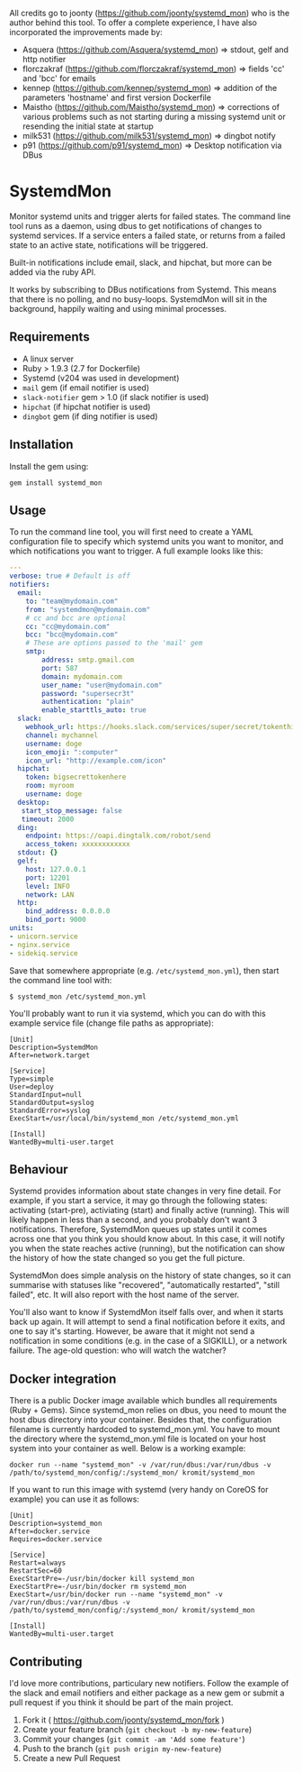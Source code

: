 All credits go to joonty (https://github.com/joonty/systemd_mon) who is the author behind this tool.
To offer a complete experience, I have also incorporated the improvements made by:
- Asquera (https://github.com/Asquera/systemd_mon) => stdout, gelf and http notifier
- florczakraf (https://github.com/florczakraf/systemd_mon) => fields 'cc' and 'bcc' for emails
- kennep (https://github.com/kennep/systemd_mon) => addition of the parameters 'hostname' and first version Dockerfile
- Maistho (https://github.com/Maistho/systemd_mon) => corrections of various problems such as not starting during a missing systemd unit or resending the initial state at startup
- milk531 (https://github.com/milk531/systemd_mon) => dingbot notify
- p91 (https://github.com/p91/systemd_mon) => Desktop notification via DBus

# SystemdMon

Monitor systemd units and trigger alerts for failed states. The command line tool runs as a daemon, using dbus to get notifications of changes to systemd services. If a service enters a failed state, or returns from a failed state to an active state, notifications will be triggered.

Built-in notifications include email, slack, and hipchat, but more can be added via the ruby API.

It works by subscribing to DBus notifications from Systemd. This means that there is no polling, and no busy-loops. SystemdMon will sit in the background, happily waiting and using minimal processes.

## Requirements

* A linux server
* Ruby > 1.9.3 (2.7 for Dockerfile)
* Systemd (v204 was used in development)
* `mail` gem (if email notifier is used)
* `slack-notifier` gem > 1.0 (if slack notifier is used)
* `hipchat` (if hipchat notifier is used)
* `dingbot` gem (if ding notifier is used)

## Installation

Install the gem using:

    gem install systemd_mon

## Usage

To run the command line tool, you will first need to create a YAML configuration file to specify which systemd units you want to monitor, and which notifications you want to trigger. A full example looks like this:

```yaml
---
verbose: true # Default is off
notifiers:
  email:
    to: "team@mydomain.com"
    from: "systemdmon@mydomain.com"
    # cc and bcc are optional
    cc: "cc@mydomain.com"
    bcc: "bcc@mydomain.com"
    # These are options passed to the 'mail' gem
    smtp:
        address: smtp.gmail.com
        port: 587
        domain: mydomain.com
        user_name: "user@mydomain.com"
        password: "supersecr3t"
        authentication: "plain"
        enable_starttls_auto: true
  slack:
    webhook_url: https://hooks.slack.com/services/super/secret/tokenthings
    channel: mychannel
    username: doge
    icon_emoji: ":computer"
    icon_url: "http://example.com/icon"
  hipchat:
    token: bigsecrettokenhere
    room: myroom
    username: doge
  desktop:
   start_stop_message: false
   timeout: 2000
  ding:
    endpoint: https://oapi.dingtalk.com/robot/send
    access_token: xxxxxxxxxxxx
  stdout: {}
  gelf:
    host: 127.0.0.1
    port: 12201
    level: INFO
    network: LAN
  http:
    bind_address: 0.0.0.0
    bind_port: 9000
units:
- unicorn.service
- nginx.service
- sidekiq.service
```

Save that somewhere appropriate (e.g. `/etc/systemd_mon.yml`), then start the command line tool with:

    $ systemd_mon /etc/systemd_mon.yml

You'll probably want to run it via systemd, which you can do with this example service file (change file paths as appropriate):

```
[Unit]
Description=SystemdMon
After=network.target

[Service]
Type=simple
User=deploy
StandardInput=null
StandardOutput=syslog
StandardError=syslog
ExecStart=/usr/local/bin/systemd_mon /etc/systemd_mon.yml

[Install]
WantedBy=multi-user.target
```

## Behaviour

Systemd provides information about state changes in very fine detail. For example, if you start a service, it may go through the following states: activating (start-pre), activiating (start) and finally active (running). This will likely happen in less than a second, and you probably don't want 3 notifications. Therefore, SystemdMon queues up states until it comes across one that you think you should know about. In this case, it will notify you when the state reaches active (running), but the notification can show the history of how the state changed so you get the full picture.

SystemdMon does simple analysis on the history of state changes, so it can summarise with statuses like "recovered", "automatically restarted", "still failed", etc. It will also report with the host name of the server.

You'll also want to know if SystemdMon itself falls over, and when it starts back up again. It will attempt to send a final notification before it exits, and one to say it's starting. However, be aware that it might not send a notification in some conditions (e.g. in the case of a SIGKILL), or a network failure. The age-old question: who will watch the watcher?

## Docker integration
There is a public Docker image available which bundles all requirements (Ruby + Gems). Since systemd_mon relies on dbus, you need to mount the host dbus directory into your container. Besides that, the configuration filename is currently hardcoded to systemd_mon.yml. You have to mount the directory where the systemd_mon.yml file is located on your host system into your container as well. Below is a working example: 

```
docker run --name "systemd_mon" -v /var/run/dbus:/var/run/dbus -v /path/to/systemd_mon/config/:/systemd_mon/ kromit/systemd_mon
```

If you want to run this image with systemd (very handy on CoreOS for example) you can use it as follows:

```
[Unit]
Description=systemd_mon
After=docker.service
Requires=docker.service

[Service]
Restart=always
RestartSec=60
ExecStartPre=-/usr/bin/docker kill systemd_mon
ExecStartPre=-/usr/bin/docker rm systemd_mon
ExecStart=/usr/bin/docker run --name "systemd_mon" -v /var/run/dbus:/var/run/dbus -v /path/to/systemd_mon/config/:/systemd_mon/ kromit/systemd_mon

[Install]
WantedBy=multi-user.target
```

## Contributing

I'd love more contributions, particulary new notifiers. Follow the example of the slack and email notifiers and either package as a new gem or submit a pull request if you think it should be part of the main project.

1. Fork it ( https://github.com/joonty/systemd_mon/fork )
2. Create your feature branch (`git checkout -b my-new-feature`)
3. Commit your changes (`git commit -am 'Add some feature'`)
4. Push to the branch (`git push origin my-new-feature`)
5. Create a new Pull Request
